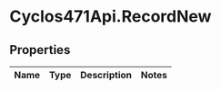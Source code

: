 # Cyclos471Api.RecordNew

## Properties
Name | Type | Description | Notes
------------ | ------------- | ------------- | -------------


